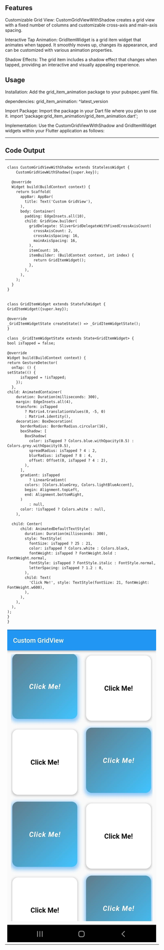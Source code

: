 <!--
This README describes the package. If you publish this package to pub.dev,
this README's contents appear on the landing page for your package.

For information about how to write a good package README, see the guide for
[writing package pages](https://dart.dev/guides/libraries/writing-package-pages).

For general information about developing packages, see the Dart guide for
[creating packages](https://dart.dev/guides/libraries/create-library-packages)
and the Flutter guide for
[developing packages and plugins](https://flutter.dev/developing-packages).
-->

## Features

Customizable Grid View: CustomGridViewWithShadow creates a grid view with a fixed number of columns and customizable cross-axis and main-axis spacing.

Interactive Tap Animation: GridItemWidget is a grid item widget that animates when tapped. It smoothly moves up, changes its appearance, and can be customized with various animation properties.

Shadow Effects: The grid item includes a shadow effect that changes when tapped, providing an interactive and visually appealing experience.


## Usage

Installation: Add the grid_item_animation package to your pubspec.yaml file.

dependencies:
grid_item_animation: ^latest_version

Import Package: Import the package in your Dart file where you plan to use it.
import 'package:grid_item_animation/grid_item_animation.dart';

Implementation: Use the CustomGridViewWithShadow and GridItemWidget widgets within your Flutter application as follows:

<hr>

<table>
<tr>
<td>

    class CustomGridViewWithShadow extends StatelessWidget {
        CustomGridViewWithShadow({super.key});
    
      @override
      Widget build(BuildContext context) {
        return Scaffold(
          appBar: AppBar(
            title: Text('Custom GridView'),
          ),
          body: Container(
            padding: EdgeInsets.all(10),
            child: GridView.builder(
              gridDelegate: SliverGridDelegateWithFixedCrossAxisCount(
                crossAxisCount: 2,
                crossAxisSpacing: 16,
                mainAxisSpacing: 16,
              ),
              itemCount: 10,
              itemBuilder: (BuildContext context, int index) {
                return GridItemWidget();
              },
            ),
          ),
        );
      }
    }
    

    class GridItemWidget extends StatefulWidget {
    GridItemWidget({super.key});

    @override
    _GridItemWidgetState createState() => _GridItemWidgetState();
    }
    
    class _GridItemWidgetState extends State<GridItemWidget> {   
    bool isTapped = false;

    @override
    Widget build(BuildContext context) {
    return GestureDetector(
      onTap: () {
    setState(() {
          isTapped = !isTapped;
        });
      },            
    child: AnimatedContainer(
        duration: Duration(milliseconds: 300),
        margin: EdgeInsets.all(4),
        transform: isTapped
            ? Matrix4.translationValues(0, -5, 0)
            : Matrix4.identity(),
        decoration: BoxDecoration(
          borderRadius: BorderRadius.circular(16),
          boxShadow: [
            BoxShadow(
              color: isTapped ? Colors.blue.withOpacity(0.5) : Colors.grey.withOpacity(0.5),
              spreadRadius: isTapped ? 4 : 2,
              blurRadius: isTapped ? 8 : 4,
              offset: Offset(0, isTapped ? 4 : 2),
            ),
          ],
          gradient: isTapped
              ? LinearGradient(
            colors: [Colors.blueGrey, Colors.lightBlueAccent],
            begin: Alignment.topLeft,
            end: Alignment.bottomRight,
          )
              : null,
          color: !isTapped ? Colors.white : null,
        ),

      child: Center(
          child: AnimatedDefaultTextStyle(
            duration: Duration(milliseconds: 300),
            style: TextStyle(
              fontSize: isTapped ? 25 : 21,
              color: isTapped ? Colors.white : Colors.black,
              fontWeight: isTapped ? FontWeight.bold : FontWeight.normal,
              fontStyle: isTapped ? FontStyle.italic : FontStyle.normal,
              letterSpacing: isTapped ? 1.2 : 0,
            ),
            child: Text(
              'Click Me!', style: TextStyle(fontSize: 21, fontWeight: FontWeight.w600),
            ),
          ),
        ),
      ),
    );
    }
    }    

</td>
</tr>

## Code Output
<tr>
<td>
<img src="https://raw.githubusercontent.com/Priyankshah1024/Grid_Item_Animation/main/grid_preview.jpg" alt="GridView Item Animation"/>
</td>
</tr>
</table>    
